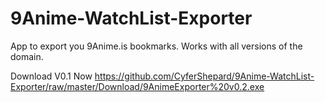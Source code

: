 # 9Anime-WatchList-Exporter
App to export you 9Anime.is bookmarks. Works with all versions of the domain.


Download V0.1 Now
https://github.com/CyferShepard/9Anime-WatchList-Exporter/raw/master/Download/9AnimeExporter%20v0.2.exe
